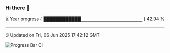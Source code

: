 ### Hi there 👋

⏳ Year progress { ████████████▁▁▁▁▁▁▁▁▁▁▁▁▁▁▁▁▁▁ } 42.94 %

---

⏰ Updated on Fri, 06 Jun 2025 17:42:12 GMT

![Progress Bar CI](https://github.com/IshwaranRudhara/GIT-ACTION/workflows/Progress%20Bar%20CI/badge.svg)
